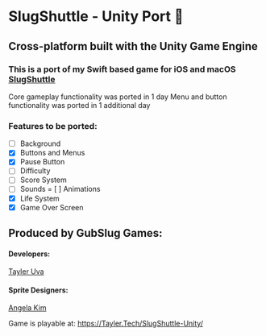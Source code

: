 # SlugShuttle - Unity Port 🚀
## Cross-platform built with the Unity Game Engine
### This is a port of my Swift based game for iOS and macOS [SlugShuttle](https://github.com/TaylerUva/SlugShuttle)

Core gameplay functionality was ported in 1 day
Menu and button functionality was ported in 1 additional day

### Features to be ported:
- [ ] Background
- [x] Buttons and Menus
- [x] Pause Button
- [ ] Difficulty
- [ ] Score System
- [ ] Sounds
= [ ] Animations
- [x] Life System
- [x] Game Over Screen

## Produced by GubSlug Games:
#### Developers:
[Tayler Uva](https://Tayler.Tech)

#### Sprite Designers:
[Angela Kim](https://github.com/AngelaKimmy)

Game is playable at: https://Tayler.Tech/SlugShuttle-Unity/
